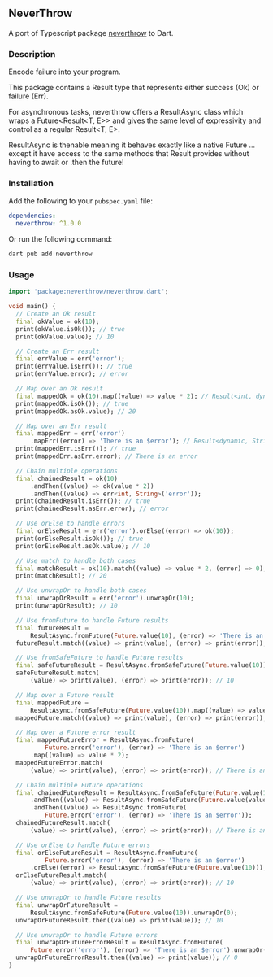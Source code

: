 ## NeverThrow
A port of Typescript package [neverthrow](https://github.com/supermacro/neverthrow) to Dart.

### Description
Encode failure into your program.

This package contains a Result type that represents either success (Ok) or failure (Err).

For asynchronous tasks, neverthrow offers a ResultAsync class which wraps a Future<Result<T, E>> and gives the same level of expressivity and control as a regular Result<T, E>.

ResultAsync is thenable meaning it behaves exactly like a native Future<Result> ... except it have access to the same methods that Result provides without having to await or .then the future!

### Installation
Add the following to your `pubspec.yaml` file:
```yaml
dependencies:
  neverthrow: ^1.0.0
```
Or run the following command:
```bash
dart pub add neverthrow
```

### Usage
```dart
import 'package:neverthrow/neverthrow.dart';

void main() {
  // Create an Ok result
  final okValue = ok(10);
  print(okValue.isOk()); // true
  print(okValue.value); // 10

  // Create an Err result
  final errValue = err('error');
  print(errValue.isErr()); // true
  print(errValue.error); // error

  // Map over an Ok result
  final mappedOk = ok(10).map((value) => value * 2); // Result<int, dynamic>
  print(mappedOk.isOk()); // true
  print(mappedOk.asOk.value); // 20

  // Map over an Err result
  final mappedErr = err('error')
      .mapErr((error) => 'There is an $error'); // Result<dynamic, String>
  print(mappedErr.isErr()); // true
  print(mappedErr.asErr.error); // There is an error

  // Chain multiple operations
  final chainedResult = ok(10)
      .andThen((value) => ok(value * 2))
      .andThen((value) => err<int, String>('error'));
  print(chainedResult.isErr()); // true
  print(chainedResult.asErr.error); // error

  // Use orElse to handle errors
  final orElseResult = err('error').orElse((error) => ok(10));
  print(orElseResult.isOk()); // true
  print(orElseResult.asOk.value); // 10

  // Use match to handle both cases
  final matchResult = ok(10).match((value) => value * 2, (error) => 0);
  print(matchResult); // 20

  // Use unwrapOr to handle both cases
  final unwrapOrResult = err('error').unwrapOr(10);
  print(unwrapOrResult); // 10

  // Use fromFuture to handle Future results
  final futureResult =
      ResultAsync.fromFuture(Future.value(10), (error) => 'There is an $error');
  futureResult.match((value) => print(value), (error) => print(error)); // 10

  // Use fromSafeFuture to handle Future results
  final safeFutureResult = ResultAsync.fromSafeFuture(Future.value(10));
  safeFutureResult.match(
      (value) => print(value), (error) => print(error)); // 10

  // Map over a Future result
  final mappedFuture =
      ResultAsync.fromSafeFuture(Future.value(10)).map((value) => value * 2);
  mappedFuture.match((value) => print(value), (error) => print(error)); // 20

  // Map over a Future error result
  final mappedFutureError = ResultAsync.fromFuture(
          Future.error('error'), (error) => 'There is an $error')
      .map((value) => value * 2);
  mappedFutureError.match(
      (value) => print(value), (error) => print(error)); // There is an error

  // Chain multiple Future operations
  final chainedFutureResult = ResultAsync.fromSafeFuture(Future.value(10))
      .andThen((value) => ResultAsync.fromSafeFuture(Future.value(value * 2)))
      .andThen((value) => ResultAsync.fromFuture(
          Future.error('error'), (error) => 'There is an $error'));
  chainedFutureResult.match(
      (value) => print(value), (error) => print(error)); // There is an error

  // Use orElse to handle Future errors
  final orElseFutureResult = ResultAsync.fromFuture(
          Future.error('error'), (error) => 'There is an $error')
      .orElse((error) => ResultAsync.fromSafeFuture(Future.value(10)));
  orElseFutureResult.match(
      (value) => print(value), (error) => print(error)); // 10

  // Use unwrapOr to handle Future results
  final unwrapOrFutureResult =
      ResultAsync.fromSafeFuture(Future.value(10)).unwrapOr(0);
  unwrapOrFutureResult.then((value) => print(value)); // 10

  // Use unwrapOr to handle Future errors
  final unwrapOrFutureErrorResult = ResultAsync.fromFuture(
      Future.error('error'), (error) => 'There is an $error').unwrapOr(0);
  unwrapOrFutureErrorResult.then((value) => print(value)); // 0
}

```